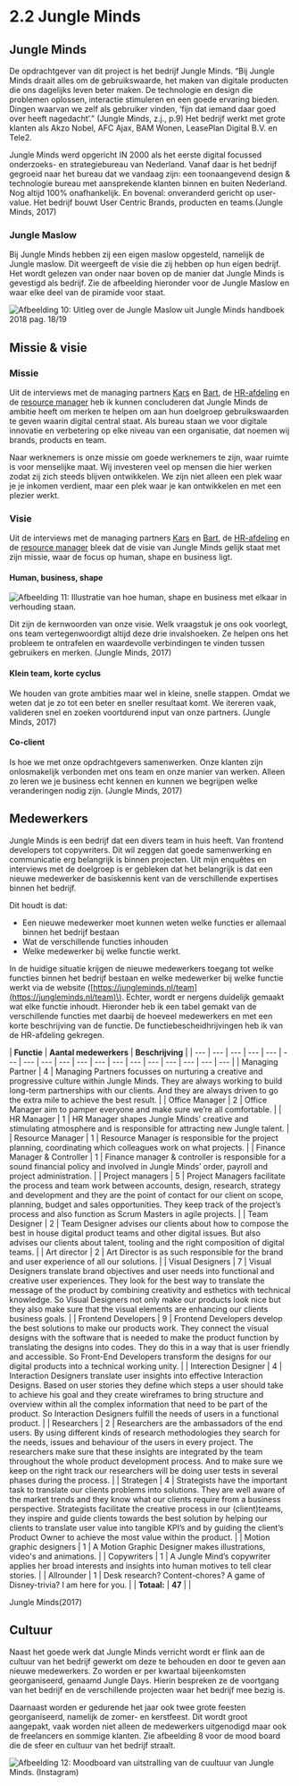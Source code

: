 # 2.2 Jungle Minds

## Jungle Minds

De opdrachtgever van dit project is het bedrijf Jungle Minds. “Bij Jungle Minds draait alles om de gebruikswaarde, het maken van digitale producten die ons dagelijks leven beter maken. De technologie en design die problemen oplossen, interactie stimuleren en een goede ervaring bieden. Dingen waarvan we zelf als gebruiker vinden, ‘fijn dat iemand daar goed over heeft nagedacht’.” \(Jungle Minds, z.j., p.9\) Het bedrijf werkt met grote klanten als Akzo Nobel, AFC Ajax, BAM Wonen, LeasePlan Digital B.V. en Tele2. 

Jungle Minds werd opgericht IN 2000 als het eerste digital focussed onderzoeks- en strategiebureau van Nederland. Vanaf daar is het bedrijf gegroeid naar het bureau dat we vandaag zijn: een toonaangevend design & technologie bureau met aansprekende klanten binnen en buiten Nederland. Nog altijd 100% onafhankelijk. En bovenal: onveranderd gericht op user-value. Het bedrijf bouwt User Centric Brands, producten en teams.\(Jungle Minds, 2017\)

### Jungle Maslow

Bij Jungle Minds hebben zij een eigen maslow opgesteld, namelijk de Jungle maslow. Dit weergeeft de visie die zij hebben op hun eigen bedrijf. Het wordt gelezen van onder naar boven op de manier dat Jungle Minds is gevestigd als bedrijf. Zie de afbeelding hieronder voor de Jungle Maslow en waar elke deel van de piramide voor staat.

![Afbeelding 10: Uitleg over de Jungle Maslow uit Jungle Minds handboek 2018 pag. 18/19](../.gitbook/assets/screen-shot-2018-04-18-at-11.14.23.png)

## Missie & visie

### Missie

Uit de interviews met de managing partners [Kars](../onderzoek-methodes/interviews/6.1.1-managing-partner-kars.md) en [Bart](../onderzoek-methodes/interviews/6.1.2-managing-partner-bart.md), de [HR-afdeling](../onderzoek-methodes/interviews/6.1.3-hr-manager-alexandra.md) en de [resource manager](../onderzoek-methodes/interviews/6.1.6-resource-manager-joyce.md) heb ik kunnen concluderen dat Jungle Minds de ambitie heeft om merken te helpen om aan hun doelgroep gebruikswaarden te geven waarin digital central staat. Als bureau staan we voor digitale innovatie en verbetering op elke niveau van een organisatie, dat noemen wij brands, products en team.

Naar werknemers is onze missie om goede werknemers te zijn, waar ruimte is voor menselijke maat. Wij investeren veel op mensen die hier werken zodat zij zich steeds blijven ontwikkelen. We zijn niet alleen een plek waar je je inkomen verdient, maar een plek waar je kan ontwikkelen en met een plezier werkt.

### Visie

Uit de interviews met de managing partners [Kars](../onderzoek-methodes/interviews/6.1.1-managing-partner-kars.md) en [Bart](../onderzoek-methodes/interviews/6.1.2-managing-partner-bart.md), de [HR-afdeling](../onderzoek-methodes/interviews/6.1.3-hr-manager-alexandra.md) en de [resource manager](../onderzoek-methodes/interviews/6.1.6-resource-manager-joyce.md) bleek dat de visie van Jungle Minds gelijk staat met zijn missie, waar de focus op human, shape en business ligt.

#### Human, business, shape

![Afbeelding 11: Illustratie van hoe human, shape en business met elkaar in verhouding staan.](../.gitbook/assets/screen-shot-2018-05-16-at-12.01.47%20%281%29.png)

Dit zijn de kernwoorden van onze visie. Welk vraagstuk je ons ook voorlegt, ons team vertegenwoordigt altijd deze drie invalshoeken. Ze helpen ons het probleem te ontrafelen en waardevolle verbindingen te vinden tussen gebruikers en merken. \(Jungle Minds, 2017\)

#### Klein team, korte cyclus

We houden van grote ambities maar wel in kleine, snelle stappen. Omdat we weten dat je zo tot een beter en sneller resultaat komt. We itereren vaak, valideren snel en zoeken voortdurend input van onze partners. \(Jungle Minds, 2017\)

#### Co-client

Is hoe we met onze opdrachtgevers samenwerken. Onze klanten zijn onlosmakelijk verbonden met ons team en onze manier van werken. Alleen zo leren we je business echt kennen en kunnen we begrijpen welke veranderingen nodig zijn. \(Jungle Minds, 2017\)

## Medewerkers

Jungle Minds is een bedrijf dat een divers team in huis heeft. Van frontend developers tot copywriters. Dit wil zeggen dat goede samenwerking en communicatie erg belangrijk is binnen projecten. Uit mijn enquêtes en interviews met de doelgroep is er gebleken dat het belangrijk is dat een nieuwe medewerker de basiskennis kent van de verschillende expertises binnen het bedrijf. 

Dit houdt is dat:

* Een nieuwe medewerker moet kunnen weten welke functies er allemaal binnen het bedrijf bestaan
* Wat de verschillende functies inhouden 
* Welke medewerker bij welke functie werkt. 

In de huidige situatie krijgen de nieuwe medewerkers toegang tot welke functies binnen het bedrijf bestaan en welke medewerker bij welke functie werkt via de website \([https://jungleminds.nl/team](https://jungleminds.nl/team)\). Echter, wordt er nergens duidelijk gemaakt wat elke functie inhoudt. Hieronder heb ik een tabel gemakt van de verschillende functies met daarbij de hoeveel medewerkers en met een korte beschrijving van de functie. De functiebescheidhrijvingen heb ik van de HR-afdeling gekregen. 

| **Functie**                                  | **Aantal medewerkers** | **Beschrijving** |
| --- | --- | --- | --- | --- | --- | --- | --- | --- | --- | --- | --- | --- | --- | --- | --- | --- | --- |
| Managing Partner                                                                                                                                                                                                                                   | 4 | Managing Partners focusses on nurturing a creative and progressive culture within Jungle Minds. They are always working to build long-term partnerships with our clients. And they are always driven to go the extra mile to achieve the best result.  |
| Office Manager              | 2 | Office Manager aim to pamper everyone and make sure we’re all comfortable. |
| HR Manager | 1 | HR Manager shapes Jungle Minds’ creative and stimulating atmosphere and is responsible for attracting new Jungle talent.  |
| Resource Manager | 1 | Resource Manager is responsible for the project planning, coordinating which colleagues work on what projects.  |
| Finance Manager & Controller | 1 | Finance manager & controller is responsible for a sound financial policy and involved in Jungle Minds’ order, payroll and project administration.  |
| Project managers | 5 | Project Managers facilitate the process and team work between accounts, design, research, strategy and development and they are the point of contact for our client on scope, planning, budget and sales opportunities. They keep track of the project’s process and also function as Scrum Masters in agile projects.  |
| Team Designer | 2 | Team Designer advises our clients about how to compose the best in house digital product teams and other digital issues. But also advises our clients about talent, tooling and the right composition of digital teams.  |
| Art director | 2 | Art Director is as such responsible for the brand and user experience of all our solutions. |
| Visual Designers | 7 | Visual Designers translate brand objectives and user needs into functional and creative user experiences. They look for the best way to translate the message of the product by combining creativity and esthetics with technical knowledge. So Visual Designers not only make our products look nice but they also make sure that the visual elements are enhancing our clients business goals. |
| Frontend Developers | 9 | Frontend Developers develop the best solutions to make our products work. They connect the visual designs with the software that is needed to make the product function by translating the designs into codes. They do this in a way that is user friendly and accessible. So Front-End Developers transform the designs for our digital products into a technical working unity. |
| Interection Designer | 4 | Interaction Designers translate user insights into effective Interaction Designs. Based on user stories they define which steps a user should take to achieve his goal and they create wireframes to bring structure and overview within all the complex information that need to be part of the product. So Interaction Designers fulfill the needs of users in a functional product. |
| Researchers | 2 | Researchers are the ambassadors of the end users. By using different kinds of research methodologies they search for the needs, issues and behaviour of the users in every project. The researchers make sure that these insights are integrated by the team throughout the whole product development process. And to make sure we keep on the right track our researchers will be doing user tests in several phases during the process. |
| Strategen | 4 | Strategists have the important task to translate our clients problems into solutions. They are well aware of the market trends and they know what our clients require from a business perspective. Strategists facilitate the creative process in our \(client\)teams, they inspire and guide clients towards the best solution by helping our clients to translate user value into tangible KPI’s and by guiding the client’s Product Owner to achieve the most value within the product. |
| Motion graphic designers | 1 | A Motion Graphic Designer makes illustrations, video's and animations.  |
| Copywriters | 1 | A Jungle Mind’s copywriter applies her broad interests and insights into human motives to tell clear stories.  |
| Allrounder | 1 | Desk research? Content-chores? A game of Disney-trivia? I am here for you. |
| **Totaal:** | **47** |  |

Jungle Minds\(2017\) 

## Cultuur

Naast het goede werk dat Jungle Minds verricht wordt er flink aan de cultuur van het bedrijf gewerkt om deze te behouden en door te geven aan nieuwe medewerkers. Zo worden er per kwartaal bijeenkomsten georganiseerd, genaamd Jungle Days. Hierin bespreken ze de voortgang van het bedrijf en de verschillende projecten waar het bedrijf mee bezig is.

Daarnaast worden er gedurende het jaar ook twee grote feesten georganiseerd, namelijk de zomer- en kerstfeest. Dit wordt groot aangepakt, vaak worden niet alleen de medewerkers uitgenodigd maar ook de freelancers en sommige klanten. Zie afbeelding 8 voor de mood board die de sfeer en cultuur van het bedrijf straalt. 



![Afbeelding 12: Moodboard van uitstralling van de cuultuur van Jungle Minds. \(Instagram\)](../.gitbook/assets/moodboard-bedrijf-uitstralling.jpg)

### 



